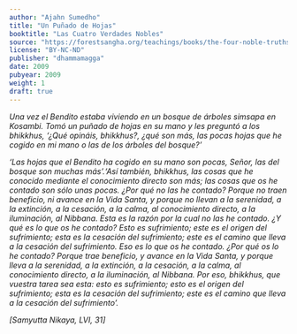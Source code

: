 ```yaml
---
author: "Ajahn Sumedho"
title: "Un Puñado de Hojas"
booktitle: "Las Cuatro Verdades Nobles"
source: "https://forestsangha.org/teachings/books/the-four-noble-truths?language=English"
license: "BY-NC-ND"
publisher: "dhammamagga"
date: 2009
pubyear: 2009 
weight: 1
draft: true
---
```


_Una vez el Bendito estaba viviendo en un bosque de árboles simsapa en Kosambi. Tomó un puñado de hojas en su mano y les preguntó a los bhikkhus, ‘¿Qué opináis, bhikkhus?, ¿qué son más, las pocas hojas que he cogido en mi mano o las de los árboles del bosque?’_  

_‘Las hojas que el Bendito ha cogido en su mano son pocas, Señor, las del bosque son muchas más’.‘Así también, bhikkhus, las cosas que he conocido mediante el conocimiento directo son más; las cosas que os he contado son sólo unas pocas. ¿Por qué no las he contado? Porque no traen beneficio, ni avance en la Vida Santa, y porque no llevan a la serenidad, a la extinción, a la cesación, a la calma, al conocimiento directo, a la iluminación, al Nibbana. Esta es la razón por la cual no las he contado. ¿Y qué es lo que os he contado? Esto es sufrimiento; este es el origen del sufrimiento; esta es la cesación del sufrimiento; este es el camino que lleva a la cesación del sufrimiento. Eso es lo que os he contado. ¿Por qué os lo he contado? Porque trae beneficio, y avance en la Vida Santa, y porque lleva a la serenidad, a la extinción, a la cesación, a la calma, al conocimiento directo, a la iluminación, al Nibbana. Por eso, bhikkhus, que vuestra tarea sea esta: esto es sufrimiento; esto es el origen del sufrimiento; esta es la cesación del sufrimiento; este es el camino que lleva a la cesación del sufrimiento’._  

_[Samyutta Nikaya, LVI, 31]_